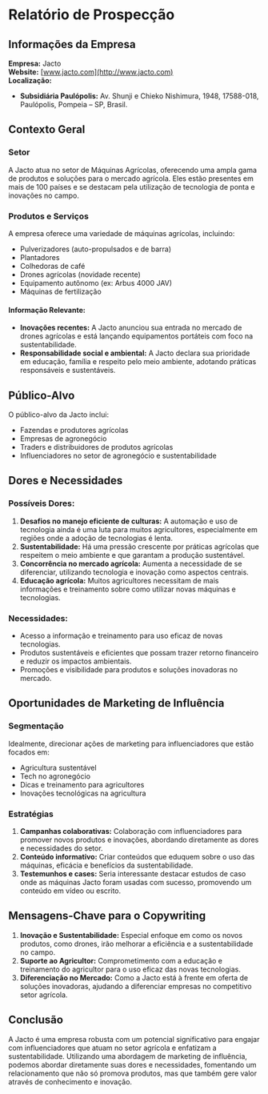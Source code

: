 # Relatório de Prospecção

## Informações da Empresa

**Empresa:** Jacto  
**Website:** [www.jacto.com](http://www.jacto.com)  
**Localização:**
- **Subsidiária Paulópolis:** Av. Shunji e Chieko Nishimura, 1948, 17588-018, Paulópolis, Pompeia – SP, Brasil.

## Contexto Geral

### Setor

A Jacto atua no setor de Máquinas Agrícolas, oferecendo uma ampla gama de produtos e soluções para o mercado agrícola. Eles estão presentes em mais de 100 países e se destacam pela utilização de tecnologia de ponta e inovações no campo.

### Produtos e Serviços

A empresa oferece uma variedade de máquinas agrícolas, incluindo:
- Pulverizadores (auto-propulsados e de barra)
- Plantadores
- Colhedoras de café
- Drones agrícolas (novidade recente)
- Equipamento autônomo (ex: Arbus 4000 JAV)
- Máquinas de fertilização

#### Informação Relevante:

- **Inovações recentes:** A Jacto anunciou sua entrada no mercado de drones agrícolas e está lançando equipamentos portáteis com foco na sustentabilidade.
- **Responsabilidade social e ambiental:** A Jacto declara sua prioridade em educação, família e respeito pelo meio ambiente, adotando práticas responsáveis e sustentáveis.

## Público-Alvo

O público-alvo da Jacto inclui:
- Fazendas e produtores agrícolas
- Empresas de agronegócio
- Traders e distribuidores de produtos agrícolas
- Influenciadores no setor de agronegócio e sustentabilidade

## Dores e Necessidades

### Possíveis Dores:
1. **Desafios no manejo eficiente de culturas:** A automação e uso de tecnologia ainda é uma luta para muitos agricultores, especialmente em regiões onde a adoção de tecnologias é lenta.
2. **Sustentabilidade:** Há uma pressão crescente por práticas agrícolas que respeitem o meio ambiente e que garantam a produção sustentável.
3. **Concorrência no mercado agrícola:** Aumenta a necessidade de se diferenciar, utilizando tecnologia e inovação como aspectos centrais.
4. **Educação agrícola:** Muitos agricultores necessitam de mais informações e treinamento sobre como utilizar novas máquinas e tecnologias.

### Necessidades:
- Acesso a informação e treinamento para uso eficaz de novas tecnologias.
- Produtos sustentáveis e eficientes que possam trazer retorno financeiro e reduzir os impactos ambientais.
- Promoções e visibilidade para produtos e soluções inovadoras no mercado.

## Oportunidades de Marketing de Influência

### Segmentação
Idealmente, direcionar ações de marketing para influenciadores que estão focados em:
- Agricultura sustentável
- Tech no agronegócio
- Dicas e treinamento para agricultores
- Inovações tecnológicas na agricultura

### Estratégias
1. **Campanhas colaborativas:** Colaboração com influenciadores para promover novos produtos e inovações, abordando diretamente as dores e necessidades do setor.
2. **Conteúdo informativo:** Criar conteúdos que eduquem sobre o uso das máquinas, eficácia e benefícios da sustentabilidade.
3. **Testemunhos e cases:** Seria interessante destacar estudos de caso onde as máquinas Jacto foram usadas com sucesso, promovendo um conteúdo em vídeo ou escrito.

## Mensagens-Chave para o Copywriting

1. **Inovação e Sustentabilidade:** Especial enfoque em como os novos produtos, como drones, irão melhorar a eficiência e a sustentabilidade no campo.
2. **Suporte ao Agricultor:** Comprometimento com a educação e treinamento do agricultor para o uso eficaz das novas tecnologias.
3. **Diferenciação no Mercado:** Como a Jacto está à frente em oferta de soluções inovadoras, ajudando a diferenciar empresas no competitivo setor agrícola.

## Conclusão

A Jacto é uma empresa robusta com um potencial significativo para engajar com influenciadores que atuam no setor agrícola e enfatizam a sustentabilidade. Utilizando uma abordagem de marketing de influência, podemos abordar diretamente suas dores e necessidades, fomentando um relacionamento que não só promova produtos, mas que também gere valor através de conhecimento e inovação.